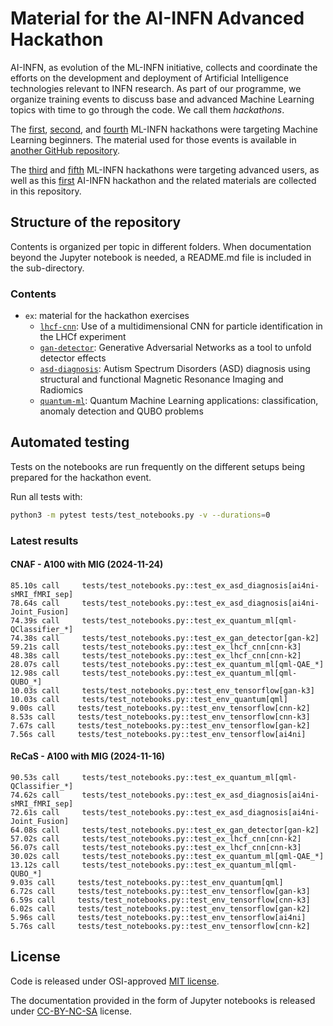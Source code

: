 # Material for the AI-INFN Advanced Hackathon

AI-INFN, as evolution of the ML-INFN initiative, collects and coordinate the efforts 
on the development and deployment of Artificial Intelligence technologies relevant 
to INFN research. As part of our programme, we organize training events to discuss 
base and advanced Machine Learning topics with time to go through the code.
We call them _hackathons_.

The [first](https://agenda.infn.it/event/25855), 
[second](https://agenda.infn.it/event/28565), and 
[fourth](https://agenda.infn.it/event/35607) ML-INFN hackathons were targeting
Machine Learning beginners. The material used for those events is available in 
[another GitHub repository](https://github.com/tommasoboccali/ml_infn_hackBase).

The [third](https://agenda.infn.it/event/32568) and 
[fifth](https://agenda.infn.it/event/37650) ML-INFN hackathons were targeting 
advanced users, as well as this [first](https://agenda.infn.it/event/43129) 
AI-INFN hackathon and the related materials are collected in this repository.

## Structure of the repository
Contents is organized per topic in different folders. 
When documentation beyond the Jupyter notebook is needed, a README.md file is 
included in the sub-directory.

### Contents
* `ex`: material for the hackathon exercises
  * [`lhcf-cnn`](./ex/lhcf-cnn): Use of a multidimensional CNN for particle 
  identification in the LHCf experiment
  * [`gan-detector`](./ex/gan-detector): Generative Adversarial Networks as 
  a tool to unfold detector effects
  * [`asd-diagnosis`](./ex/asd-diagnosis): Autism Spectrum Disorders (ASD) 
  diagnosis using structural and functional Magnetic Resonance Imaging and 
  Radiomics
  * [`quantum-ml`](./ex/quantum-ml): Quantum Machine Learning applications: 
  classification, anomaly detection and QUBO problems

## Automated testing
Tests on the notebooks are run frequently on the different setups being prepared
for the hackathon event.

Run all tests with:
```bash
python3 -m pytest tests/test_notebooks.py -v --durations=0
```

### Latest results

#### CNAF - A100 with MIG (2024-11-24)
```
85.10s call     tests/test_notebooks.py::test_ex_asd_diagnosis[ai4ni-sMRI_fMRI_sep]
78.64s call     tests/test_notebooks.py::test_ex_asd_diagnosis[ai4ni-Joint_Fusion]
74.39s call     tests/test_notebooks.py::test_ex_quantum_ml[qml-QClassifier_*]
74.38s call     tests/test_notebooks.py::test_ex_gan_detector[gan-k2]
59.21s call     tests/test_notebooks.py::test_ex_lhcf_cnn[cnn-k3]
48.38s call     tests/test_notebooks.py::test_ex_lhcf_cnn[cnn-k2]
28.07s call     tests/test_notebooks.py::test_ex_quantum_ml[qml-QAE_*]
12.98s call     tests/test_notebooks.py::test_ex_quantum_ml[qml-QUBO_*]
10.03s call     tests/test_notebooks.py::test_env_tensorflow[gan-k3]
10.03s call     tests/test_notebooks.py::test_env_quantum[qml]
9.00s call     tests/test_notebooks.py::test_env_tensorflow[cnn-k2]
8.53s call     tests/test_notebooks.py::test_env_tensorflow[cnn-k3]
7.67s call     tests/test_notebooks.py::test_env_tensorflow[gan-k2]
7.56s call     tests/test_notebooks.py::test_env_tensorflow[ai4ni]
```

#### ReCaS - A100 with MIG (2024-11-16)
```
90.53s call     tests/test_notebooks.py::test_ex_quantum_ml[qml-QClassifier_*]
74.62s call     tests/test_notebooks.py::test_ex_asd_diagnosis[ai4ni-sMRI_fMRI_sep]
72.61s call     tests/test_notebooks.py::test_ex_asd_diagnosis[ai4ni-Joint_Fusion]
64.08s call     tests/test_notebooks.py::test_ex_gan_detector[gan-k2]
57.02s call     tests/test_notebooks.py::test_ex_lhcf_cnn[cnn-k2]
56.07s call     tests/test_notebooks.py::test_ex_lhcf_cnn[cnn-k3]
30.02s call     tests/test_notebooks.py::test_ex_quantum_ml[qml-QAE_*]
13.12s call     tests/test_notebooks.py::test_ex_quantum_ml[qml-QUBO_*]
9.03s call     tests/test_notebooks.py::test_env_quantum[qml]
6.72s call     tests/test_notebooks.py::test_env_tensorflow[gan-k3]
6.59s call     tests/test_notebooks.py::test_env_tensorflow[cnn-k3]
6.02s call     tests/test_notebooks.py::test_env_tensorflow[gan-k2]
5.96s call     tests/test_notebooks.py::test_env_tensorflow[ai4ni]
5.76s call     tests/test_notebooks.py::test_env_tensorflow[cnn-k2]
```

## License
Code is released under OSI-approved [MIT license](./LICENSE).

The documentation provided in the form of Jupyter notebooks is 
released under [CC-BY-NC-SA](./CC-BY-NC-SA-4.0) license.
